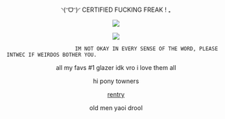 <p align="center">◝(ᵔᗜᵔ)◜ CERTIFIED FUCKING FREAK ! ₊

<div align="center">

![](https://komarev.com/ghpvc/?username=absolutelynormalindividual&color=grey) 

</div>

<p align="center">
  <img src="https://github.com/user-attachments/assets/561af021-d2a6-4c60-b45d-16d492882b80"/>
</p>











                          IM NOT OKAY IN EVERY SENSE OF THE WORD, PLEASE INTWEC IF WEIRDOS BOTHER YOU.    
                                
<p align="center"> all my favs #1 glazer idk vro  i love them all 





<p align="center">   hi pony towners

<p align="center">
<a href="https://rentry.co/drpio" rel="nofollow"> rentry  </a>  

<p align="center">
old men yaoi drool
